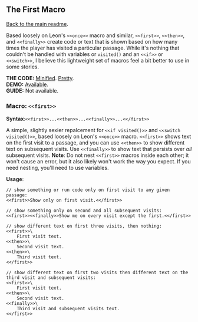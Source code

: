 ## The First Macro

[Back to the main readme](./readme.md).

Based loosely on Leon's `<<once>>` macro and similar, `<<first>>`, `<<then>>`, and `<<finally>>` create code or text that is shown based on how many times the player has visited a particular passage. While it's nothing that couldn't be handled with variables or `visited()` and an `<<if>>` or `<<switch>>`, I believe this lightweight set of macros feel a bit better to use in some stories. 

**THE CODE:** [Minified](https://github.com/ChapelR/custom-macros-for-sugarcube-2/blob/master/scripts/minified/first-macro.min.js). [Pretty](https://github.com/ChapelR/custom-macros-for-sugarcube-2/blob/master/scripts/first-macro.js).  
**DEMO:** [Available](http://holylandgame.com/custom-macros.html).  
**GUIDE:** Not available.

### Macro: `<<first>>`

**Syntax**:`<<first>>...<<then>>...<<finally>>...<</first>>`

A simple, slightly sexier repalcement for `<<if visited()>>` and `<<switch visited()>>`, based loosely on Leon's `<<once>>` macro.  `<<first>>` shows text on the first visit to a passage, and you can use `<<then>>` to show different text on subsequent visits.  Use `<<finally>>` to show text that persists over *all* subsequent visits.  **Note**: Do not nest `<<first>>` macros inside each other; it won't cause an error, but it also likely won't work the way you expect.  If you need nesting, you'll need to use variables.

**Usage**:
```
// show something or run code only on first visit to any given passage:
<<first>>Show only on first visit.<</first>>

// show something only on second and all subsequent visits:
<<first>><<finally>>Show me on every visit except the first.<</first>> 

// show different text on first three visits, then nothing:
<<first>>\
	First visit text.
<<then>>\
	Second visit text.
<<then>>\
	Third visit text.
<</first>>

// show different text on first two visits then different text on the third visit and subsequent visits: 
<<first>>\
	First visit text.
<<then>>\
	Second visit text.
<<finally>>\
	Third visit and subsequent visits text.
<</first>>
```